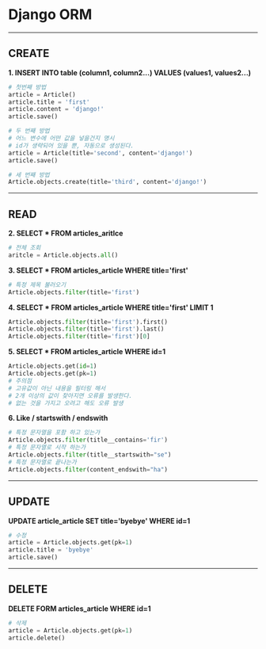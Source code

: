 # Django ORM
---
## CREATE
**1. INSERT INTO table (column1, column2...) VALUES (values1, values2...)**
```python
# 첫번째 방법
article = Article()
article.title = 'first'
article.content = 'django!'
article.save()

# 두 번째 방법
# 어느 변수에 어떤 값을 넣을건지 명시
# id가 생략되어 있을 뿐, 자동으로 생성된다.
article = Article(title='second', content='django!')
article.save()

# 세 번째 방법
Article.objects.create(title='third', content='django!')
```
---
## READ
**2. SELECT * FROM articles_aritlce**
```python
# 전체 조회
aritcle = Article.objects.all()
```

**3. SELECT * FROM articles_article WHERE title='first'**
```python
# 특정 제목 불러오기
Article.objects.filter(title='first')
```

**4. SELECT * FROM articles_article WHERE title='first' LIMIT 1**
```python
Article.objects.filter(title='first').first()
Article.objects.filter(title='first').last()
Article.objects.filter(title='first')[0]
```

**5. SELECT * FROM articles_article WHERE id=1**
```python
Article.objects.get(id=1)
Article.objects.get(pk=1)
# 주의점
# 고유값이 아닌 내용을 필터링 해서
# 2개 이상의 값이 찾아지면 오류를 발생한다.
# 없는 것을 가지고 오려고 해도 오류 발생
```

**6. Like / startswith / endswith**
```python
# 특정 문자열을 포함 하고 있는가
Article.objects.filter(title__contains='fir')
# 특정 문자열로 시작 하는가
Article.objects.filter(title__startswith="se")
# 특정 문자열로 끝나는가
Article.objects.filter(content_endswith="ha")
```
---
## UPDATE
**UPDATE article_article SET title='byebye' WHERE id=1**
```python
# 수정
article = Article.objects.get(pk=1)
article.title = 'byebye'
article.save()
```
---
## DELETE
**DELETE FORM articles_article WHERE id=1**
```python
# 삭제
article = Article.objects.get(pk=1)
article.delete()
```